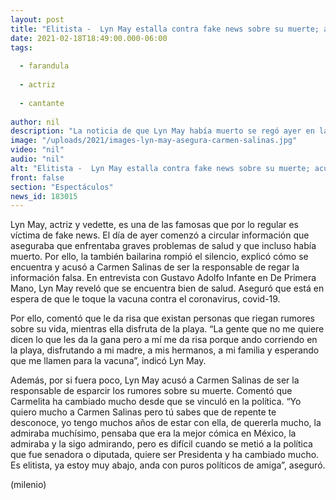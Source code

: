 ```yaml
---
layout: post
title: "Elitista -  Lyn May estalla contra fake news sobre su muerte; acusa a Carmen Salinas"
date: 2021-02-18T18:49:00.000-06:00
tags:
  
  - farandula
  
  - actriz
  
  - cantante
  
author: nil
description: "La noticia de que Lyn May había muerto se regó ayer en las redes sociales. Por ello, la vedette rompió el silencio y aseguró que Carmen Salinas esparció los rumores. "
image: "/uploads/2021/images-lyn-may-asegura-carmen-salinas.jpg"
video: "nil"
audio: "nil"
alt: "Elitista -  Lyn May estalla contra fake news sobre su muerte; acusa a Carmen Salinas"
front: false
section: "Espectáculos"
news_id: 183015
---
```


Lyn May, actriz y vedette, es una de las famosas que por lo regular es víctima de fake news. El día de ayer comenzó a circular información que aseguraba que enfrentaba graves problemas de salud y que incluso había muerto. Por ello, la también bailarina rompió el silencio, explicó cómo se encuentra y acusó a Carmen Salinas de ser la responsable de regar la información falsa. En entrevista con Gustavo Adolfo Infante en De Primera Mano, Lyn May reveló que se encuentra bien de salud. Aseguró que está en espera de que le toque la vacuna contra el coronavirus, covid-19. 

Por ello, comentó que le da risa que existan personas que riegan rumores sobre su vida, mientras ella disfruta de la playa. “La gente que no me quiere dicen lo que les da la gana pero a mí me da risa porque ando corriendo en la playa, disfrutando a mi madre, a mis hermanos, a mi familia y esperando que me llamen para la vacuna”, indicó Lyn May. 

Además, por si fuera poco, Lyn May acusó a Carmen Salinas de ser la responsable de esparcir los rumores sobre su muerte. Comentó que Carmelita ha cambiado mucho desde que se vinculó en la política. “Yo quiero mucho a Carmen Salinas pero tú sabes que de repente te desconoce, yo tengo muchos años de estar con ella, de quererla mucho, la admiraba muchísimo, pensaba que era la mejor cómica en México, la admiraba y la sigo admirando, pero es difícil cuando se metió a la política que fue senadora o diputada, quiere ser Presidenta y ha cambiado mucho. Es elitista, ya estoy muy abajo, anda con puros políticos de amiga”, aseguró. 

(milenio)